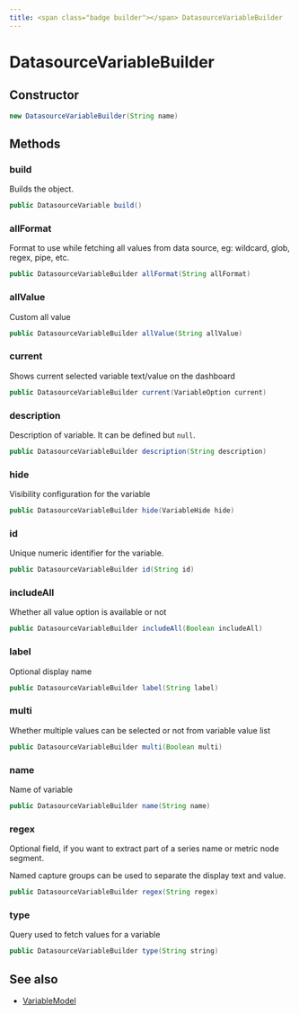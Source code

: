```yaml
---
title: <span class="badge builder"></span> DatasourceVariableBuilder
---
```

# <span class="badge builder"></span> DatasourceVariableBuilder

## Constructor

```java
new DatasourceVariableBuilder(String name)
```
## Methods

### <span class="badge object-method"></span> build

Builds the object.

```java
public DatasourceVariable build()
```

### <span class="badge object-method"></span> allFormat

Format to use while fetching all values from data source, eg: wildcard, glob, regex, pipe, etc.

```java
public DatasourceVariableBuilder allFormat(String allFormat)
```

### <span class="badge object-method"></span> allValue

Custom all value

```java
public DatasourceVariableBuilder allValue(String allValue)
```

### <span class="badge object-method"></span> current

Shows current selected variable text/value on the dashboard

```java
public DatasourceVariableBuilder current(VariableOption current)
```

### <span class="badge object-method"></span> description

Description of variable. It can be defined but `null`.

```java
public DatasourceVariableBuilder description(String description)
```

### <span class="badge object-method"></span> hide

Visibility configuration for the variable

```java
public DatasourceVariableBuilder hide(VariableHide hide)
```

### <span class="badge object-method"></span> id

Unique numeric identifier for the variable.

```java
public DatasourceVariableBuilder id(String id)
```

### <span class="badge object-method"></span> includeAll

Whether all value option is available or not

```java
public DatasourceVariableBuilder includeAll(Boolean includeAll)
```

### <span class="badge object-method"></span> label

Optional display name

```java
public DatasourceVariableBuilder label(String label)
```

### <span class="badge object-method"></span> multi

Whether multiple values can be selected or not from variable value list

```java
public DatasourceVariableBuilder multi(Boolean multi)
```

### <span class="badge object-method"></span> name

Name of variable

```java
public DatasourceVariableBuilder name(String name)
```

### <span class="badge object-method"></span> regex

Optional field, if you want to extract part of a series name or metric node segment.

Named capture groups can be used to separate the display text and value.

```java
public DatasourceVariableBuilder regex(String regex)
```

### <span class="badge object-method"></span> type

Query used to fetch values for a variable

```java
public DatasourceVariableBuilder type(String string)
```

## See also

 * <span class="badge object-type-class"></span> [VariableModel](./object-VariableModel.md)
